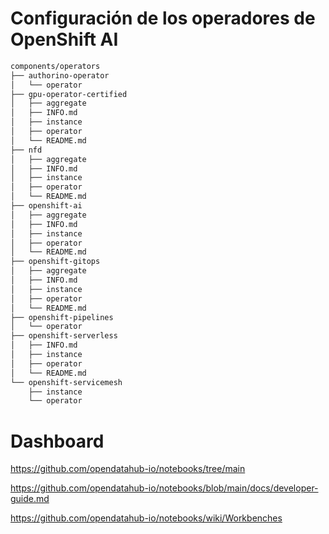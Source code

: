 # Configuración de los operadores de OpenShift AI

~~~ bash
components/operators
├── authorino-operator
│   └── operator
├── gpu-operator-certified
│   ├── aggregate
│   ├── INFO.md
│   ├── instance
│   ├── operator
│   └── README.md
├── nfd
│   ├── aggregate
│   ├── INFO.md
│   ├── instance
│   ├── operator
│   └── README.md
├── openshift-ai
│   ├── aggregate
│   ├── INFO.md
│   ├── instance
│   ├── operator
│   └── README.md
├── openshift-gitops
│   ├── aggregate
│   ├── INFO.md
│   ├── instance
│   ├── operator
│   └── README.md
├── openshift-pipelines
│   └── operator
├── openshift-serverless
│   ├── INFO.md
│   ├── instance
│   ├── operator
│   └── README.md
└── openshift-servicemesh
    ├── instance
    └── operator
~~~

# Dashboard

https://github.com/opendatahub-io/notebooks/tree/main

https://github.com/opendatahub-io/notebooks/blob/main/docs/developer-guide.md

https://github.com/opendatahub-io/notebooks/wiki/Workbenches 